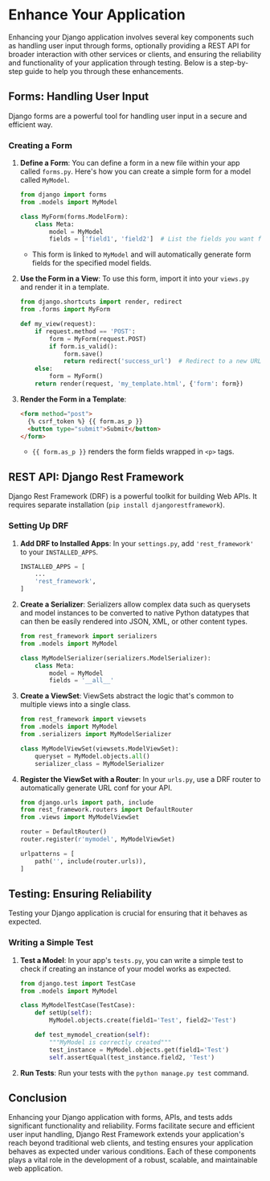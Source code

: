 # Enhance Your Application

Enhancing your Django application involves several key components such as handling user input through forms, optionally providing a REST API for broader interaction with other services or clients, and ensuring the reliability and functionality of your application through testing. Below is a step-by-step guide to help you through these enhancements.

## Forms: Handling User Input

Django forms are a powerful tool for handling user input in a secure and efficient way.

### Creating a Form

1. **Define a Form**: You can define a form in a new file within your app called `forms.py`. Here's how you can create a simple form for a model called `MyModel`.

   ```python
   from django import forms
   from .models import MyModel

   class MyForm(forms.ModelForm):
       class Meta:
           model = MyModel
           fields = ['field1', 'field2']  # List the fields you want from the model
   ```

   - This form is linked to `MyModel` and will automatically generate form fields for the specified model fields.

2. **Use the Form in a View**: To use this form, import it into your `views.py` and render it in a template.

   ```python
   from django.shortcuts import render, redirect
   from .forms import MyForm

   def my_view(request):
       if request.method == 'POST':
           form = MyForm(request.POST)
           if form.is_valid():
               form.save()
               return redirect('success_url')  # Redirect to a new URL
       else:
           form = MyForm()
       return render(request, 'my_template.html', {'form': form})
   ```

3. **Render the Form in a Template**:

   ```html
   <form method="post">
     {% csrf_token %} {{ form.as_p }}
     <button type="submit">Submit</button>
   </form>
   ```

   - `{{ form.as_p }}` renders the form fields wrapped in `<p>` tags.

## REST API: Django Rest Framework

Django Rest Framework (DRF) is a powerful toolkit for building Web APIs. It requires separate installation (`pip install djangorestframework`).

### Setting Up DRF

1. **Add DRF to Installed Apps**: In your `settings.py`, add `'rest_framework'` to your `INSTALLED_APPS`.

   ```python
   INSTALLED_APPS = [
       ...
       'rest_framework',
   ]
   ```

2. **Create a Serializer**: Serializers allow complex data such as querysets and model instances to be converted to native Python datatypes that can then be easily rendered into JSON, XML, or other content types.

   ```python
   from rest_framework import serializers
   from .models import MyModel

   class MyModelSerializer(serializers.ModelSerializer):
       class Meta:
           model = MyModel
           fields = '__all__'
   ```

3. **Create a ViewSet**: ViewSets abstract the logic that's common to multiple views into a single class.

   ```python
   from rest_framework import viewsets
   from .models import MyModel
   from .serializers import MyModelSerializer

   class MyModelViewSet(viewsets.ModelViewSet):
       queryset = MyModel.objects.all()
       serializer_class = MyModelSerializer
   ```

4. **Register the ViewSet with a Router**: In your `urls.py`, use a DRF router to automatically generate URL conf for your API.

   ```python
   from django.urls import path, include
   from rest_framework.routers import DefaultRouter
   from .views import MyModelViewSet

   router = DefaultRouter()
   router.register(r'mymodel', MyModelViewSet)

   urlpatterns = [
       path('', include(router.urls)),
   ]
   ```

## Testing: Ensuring Reliability

Testing your Django application is crucial for ensuring that it behaves as expected.

### Writing a Simple Test

1. **Test a Model**: In your app's `tests.py`, you can write a simple test to check if creating an instance of your model works as expected.

   ```python
   from django.test import TestCase
   from .models import MyModel

   class MyModelTestCase(TestCase):
       def setUp(self):
           MyModel.objects.create(field1='Test', field2='Test')

       def test_mymodel_creation(self):
           """MyModel is correctly created"""
           test_instance = MyModel.objects.get(field1='Test')
           self.assertEqual(test_instance.field2, 'Test')
   ```

2. **Run Tests**: Run your tests with the `python manage.py test` command.

## Conclusion

Enhancing your Django application with forms, APIs, and tests adds significant functionality and reliability. Forms facilitate secure and efficient user input handling, Django Rest Framework extends your application's reach beyond traditional web clients, and testing ensures your application behaves as expected under various conditions. Each of these components plays a vital role in the development of a robust, scalable, and maintainable web application.
